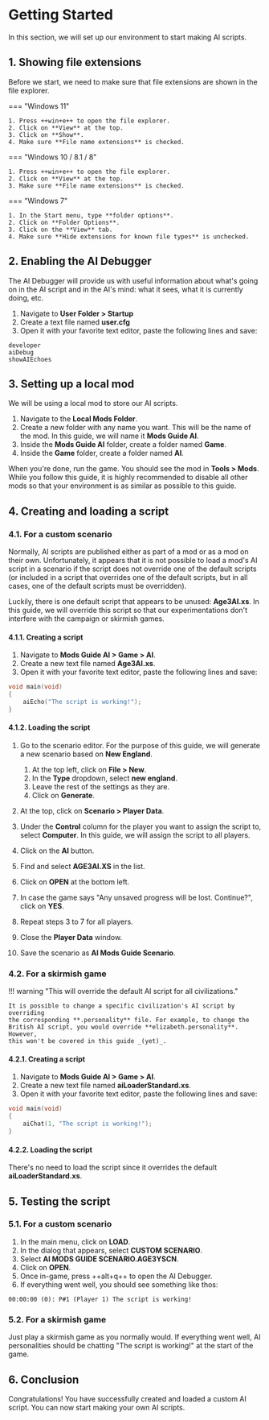 # Getting Started

In this section, we will set up our environment to start making AI scripts.

## 1. Showing file extensions

Before we start, we need to make sure that file extensions are shown in the
file explorer.

=== "Windows 11"

    1. Press ++win+e++ to open the file explorer.
    2. Click on **View** at the top.
    3. Click on **Show**.
    4. Make sure **File name extensions** is checked.

=== "Windows 10 / 8.1 / 8"

    1. Press ++win+e++ to open the file explorer.
    2. Click on **View** at the top.
    3. Make sure **File name extensions** is checked.

=== "Windows 7"

    1. In the Start menu, type **folder options**.
    2. Click on **Folder Options**.
    3. Click on the **View** tab.
    4. Make sure **Hide extensions for known file types** is unchecked.

## 2. Enabling the AI Debugger

The AI Debugger will provide us with useful information about what's going on
in the AI script and in the AI's mind: what it sees, what it is currently
doing, etc.

1. Navigate to **User Folder > Startup**
2. Create a text file named **user.cfg**
3. Open it with your favorite text editor, paste the following lines
   and save:

```text title="user.cfg"
developer
aiDebug
showAIEchoes
```

## 3. Setting up a local mod

We will be using a local mod to store our AI scripts.

1. Navigate to the **Local Mods Folder**.
2. Create a new folder with any name you want. This will be the name of the
   mod. In this guide, we will name it **Mods Guide AI**.
3. Inside the **Mods Guide AI** folder, create a folder named **Game**.
4. Inside the **Game** folder, create a folder named **AI**.

When you're done, run the game. You should see the mod in **Tools > Mods**.
While you follow this guide, it is highly recommended to disable all other mods
so that your environment is as similar as possible to this guide.

## 4. Creating and loading a script

### 4.1. For a custom scenario

Normally, AI scripts are published either as part of a mod or as a mod on their
own. Unfortunately, it appears that it is not possible to load a mod's AI
script in a scenario if the script does not override one of the default scripts
(or included in a script that overrides one of the default scripts, but in all
cases, one of the default scripts must be overridden).

Luckily, there is one default script that appears to be unused: **Age3AI.xs**.
In this guide, we will override this script so that our experimentations don't
interfere with the campaign or skirmish games.

#### 4.1.1. Creating a script

1. Navigate to **Mods Guide AI > Game > AI**.
2. Create a new text file named **Age3AI.xs**.
3. Open it with your favorite text editor, paste the following lines
   and save:

```cpp title="Age3AI.xs"
void main(void)
{
    aiEcho("The script is working!");
}
```

#### 4.1.2. Loading the script

1. Go to the scenario editor. For the purpose of this guide, we will generate a
   new scenario based on **New England**.

   1. At the top left, click on **File > New**.
   2. In the **Type** dropdown, select **new england**.
   3. Leave the rest of the settings as they are.
   4. Click on **Generate**.

2. At the top, click on **Scenario > Player Data**.
3. Under the **Control** column for the player you want to assign the script
   to, select **Computer**. In this guide, we will assign the script to
   all players.
4. Click on the **AI** button.
5. Find and select **AGE3AI.XS** in the list.
6. Click on **OPEN** at the bottom left.
7. In case the game says "Any unsaved progress will be lost. Continue?",
   click on **YES**.
8. Repeat steps 3 to 7 for all players.
9. Close the **Player Data** window.
10. Save the scenario as **AI Mods Guide Scenario**.

### 4.2. For a skirmish game

!!! warning "This will override the default AI script for all civilizations."

    It is possible to change a specific civilization's AI script by overriding
    the corresponding **.personality** file. For example, to change the
    British AI script, you would override **elizabeth.personality**. However,
    this won't be covered in this guide _(yet)_.

#### 4.2.1. Creating a script

1. Navigate to **Mods Guide AI > Game > AI**.
2. Create a new text file named **aiLoaderStandard.xs**.
3. Open it with your favorite text editor, paste the following lines
   and save:

```cpp title="aiLoaderStandard.xs"
void main(void)
{
    aiChat(1, "The script is working!");
}
```

#### 4.2.2. Loading the script

There's no need to load the script since it overrides the default
**aiLoaderStandard.xs**.

## 5. Testing the script

### 5.1. For a custom scenario

1. In the main menu, click on **LOAD**.
2. In the dialog that appears, select **CUSTOM SCENARIO**.
3. Select **AI MODS GUIDE SCENARIO.AGE3YSCN**.
4. Click on **OPEN**.
5. Once in-game, press ++alt+q++ to open the AI Debugger.
6. If everything went well, you should see something like thos:

```text title="AI Debug Output"
00:00:00 (0): P#1 (Player 1) The script is working!
```

### 5.2. For a skirmish game

Just play a skirmish game as you normally would. If everything went well, AI
personalities should be chatting "The script is working!" at the start of the
game.

## 6. Conclusion

Congratulations! You have successfully created and loaded a custom AI script.
You can now start making your own AI scripts.
